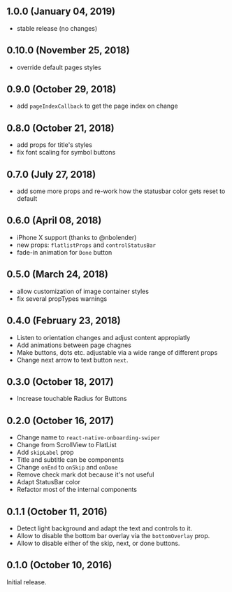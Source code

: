 ## 1.0.0 (January 04, 2019)

* stable release (no changes)

## 0.10.0 (November 25, 2018)

* override default pages styles

## 0.9.0 (October 29, 2018)

* add `pageIndexCallback` to get the page index on change

## 0.8.0 (October 21, 2018)

* add props for title's styles
* fix font scaling for symbol buttons

## 0.7.0 (July 27, 2018)

* add some more props and re-work how the statusbar color gets reset to default

## 0.6.0 (April 08, 2018)

* iPhone X support (thanks to @nbolender)
* new props: `flatlistProps` and `controlStatusBar`
* fade-in animation for `Done` button

## 0.5.0 (March 24, 2018)

* allow customization of image container styles
* fix several propTypes warnings

## 0.4.0 (February 23, 2018)

* Listen to orientation changes and adjust content appropiatly
* Add animations between page chagnes
* Make buttons, dots etc. adjustable via a wide range of different props
* Change next arrow to text button `next`.

## 0.3.0 (October 18, 2017)

* Increase touchable Radius for Buttons

## 0.2.0 (October 16, 2017)

* Change name to `react-native-onboarding-swiper`
* Change from ScrollView to FlatList
* Add `skipLabel` prop
* Title and subtitle can be components
* Change `onEnd` to `onSkip` and `onDone`
* Remove check mark dot because it's not useful
* Adapt StatusBar color
* Refactor most of the internal components

## 0.1.1 (October 11, 2016)

* Detect light background and adapt the text and controls to it.
* Allow to disable the bottom bar overlay via the `bottomOverlay` prop.
* Allow to disable either of the skip, next, or done buttons.

## 0.1.0 (October 10, 2016)

Initial release.
